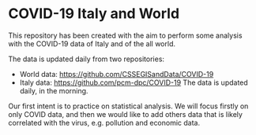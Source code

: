 # COVID-19 Italy and World

This repository has been created with the aim to perform some analysis with
the COVID-19 data of Italy and of the all world.

The data is updated daily from two repositories:
- World data: https://github.com/CSSEGISandData/COVID-19
- Italy data: https://github.com/pcm-dpc/COVID-19
The data is updated daily, in the morning.

Our first intent is to practice on statistical analysis. We will focus firstly
on only COVID data, and then we would like to add others data that is likely
correlated with the virus, e.g. pollution and economic data.